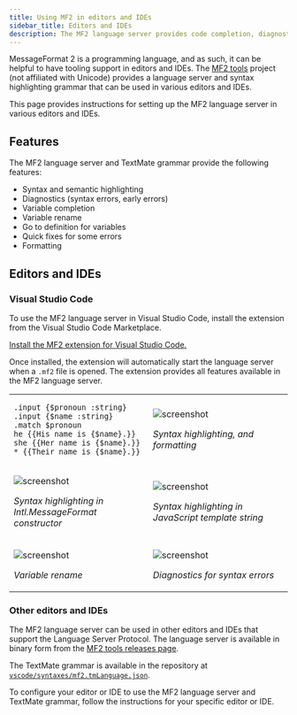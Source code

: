 ```yaml
---
title: Using MF2 in editors and IDEs
sidebar_title: Editors and IDEs
description: The MF2 language server provides code completion, diagnostics, and other features for editors and IDEs.
---
```


MessageFormat 2 is a programming language, and as such, it can be helpful to
have tooling support in editors and IDEs. The
[MF2 tools](https://github.com/lucacasonato/mf2-tools) project (not affiliated
with Unicode) provides a language server and syntax highlighting grammar that
can be used in various editors and IDEs.

This page provides instructions for setting up the MF2 language server in
various editors and IDEs.

## Features

The MF2 language server and TextMate grammar provide the following features:

- Syntax and semantic highlighting
- Diagnostics (syntax errors, early errors)
- Variable completion
- Variable rename
- Go to definition for variables
- Quick fixes for some errors
- Formatting

## Editors and IDEs

### Visual Studio Code

To use the MF2 language server in Visual Studio Code, install the extension from
the Visual Studio Code Marketplace.

[Install the MF2 extension for Visual Studio Code.](https://marketplace.visualstudio.com/items?itemName=nicolo-ribaudo.vscode-mf2)

Once installed, the extension will automatically start the language server when
a `.mf2` file is opened. The extension provides all features available in the
MF2 language server.

<table><tr><td style="width:50%">

```mf2
.input {$pronoun :string}
.input {$name :string}
.match $pronoun
he {{His name is {$name}.}}
she {{Her name is {$name}.}}
* {{Their name is {$name}.}}
```

</td><td>

![screenshot](https://raw.githubusercontent.com/lucacasonato/mf2-tools/main/vscode/media/formatting.png)

_Syntax highlighting, and formatting_

</td></tr><tr><td>

![screenshot](https://raw.githubusercontent.com/lucacasonato/mf2-tools/main/vscode/media/js_constructor.png)

_Syntax highlighting in Intl.MessageFormat constructor_

</td><td>

![screenshot](https://raw.githubusercontent.com/lucacasonato/mf2-tools/main/vscode/media/js_template.png)

_Syntax highlighting in JavaScript template string_

</td></tr><tr><td>

![screenshot](https://raw.githubusercontent.com/lucacasonato/mf2-tools/main/vscode/media/rename.png)

_Variable rename_

</td><td>

![screenshot](https://raw.githubusercontent.com/lucacasonato/mf2-tools/main/vscode/media/diagnostic.png)

_Diagnostics for syntax errors_

</td></tr></table>

### Other editors and IDEs

The MF2 language server can be used in other editors and IDEs that support the
Language Server Protocol. The language server is available in binary form from
the
[MF2 tools releases page](https://github.com/lucacasonato/mf2-tools/releases/tag/0.1.1).

The TextMate grammar is available in the repository at
[`vscode/syntaxes/mf2.tmLanguage.json`](https://github.com/lucacasonato/mf2-tools/blob/main/vscode/syntaxes/mf2.tmLanguage.json).

To configure your editor or IDE to use the MF2 language server and TextMate
grammar, follow the instructions for your specific editor or IDE.
